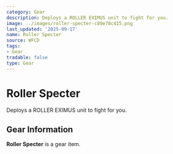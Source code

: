 ```yaml
---
category: Gear
description: Deploys a ROLLER EXIMUS unit to fight for you.
image: ../images/roller-specter-c89e78c415.png
last_updated: '2025-09-17'
name: Roller Specter
source: WFCD
tags:
- Gear
tradable: false
type: Gear
---
```


# Roller Specter

Deploys a ROLLER EXIMUS unit to fight for you.

## Gear Information

**Roller Specter** is a gear item.

